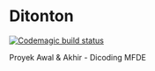 # Ditonton

[![Codemagic build status](https://api.codemagic.io/apps/616844a22286884de5e2c2a2/616844a22286884de5e2c2a1/status_badge.svg)](https://codemagic.io/apps/616844a22286884de5e2c2a2/616844a22286884de5e2c2a1/latest_build)

Proyek Awal & Akhir - Dicoding MFDE
